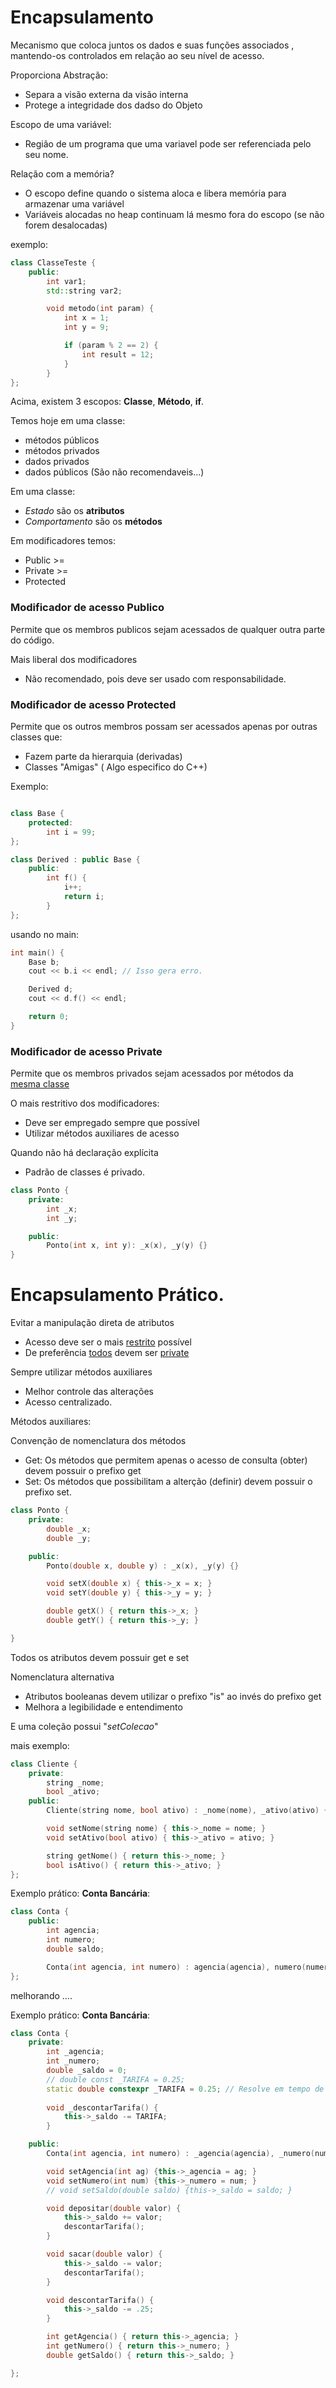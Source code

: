 # Encapsulamento 

Mecanismo que coloca juntos os dados e suas funções associados , mantendo-os controlados em relação ao seu nível de acesso.

Proporciona Abstração: 
* Separa a visão externa da visão interna
* Protege a integridade dos dadso do Objeto

Escopo de uma variável: 
* Região de um programa que uma variavel pode ser referenciada pelo seu nome.

Relação com a memória?
* O escopo define quando o sistema aloca e libera memória para armazenar uma variável
* Variáveis alocadas no heap continuam lá mesmo fora do escopo (se não forem desalocadas)

exemplo: 
```c++
class ClasseTeste {
    public:
        int var1;
        std::string var2;

        void metodo(int param) {
            int x = 1;
            int y = 9;

            if (param % 2 == 2) {
                int result = 12;
            }
        }
};
```

Acima, existem 3 escopos: **Classe**, **Método**, **if**.

Temos hoje em uma classe:
* métodos públicos
* métodos privados
* dados privados
* dados públicos (São não recomendaveis...)

Em uma classe: 
* *Estado* são os **atributos** 
* *Comportamento* são os **métodos**

Em modificadores temos: 
* Public >= 
* Private >=
* Protected

### Modificador de acesso **Publico**
Permite que os membros publicos sejam acessados de qualquer
outra parte do código.

Mais liberal dos modificadores
* Não recomendado, pois deve ser usado com responsabilidade.


### Modificador de acesso **Protected**
Permite que os outros membros possam ser acessados apenas por outras classes que:
* Fazem parte da hierarquia (derivadas)
* Classes "Amigas" ( Algo especifico do C++)

Exemplo: 
```c++

class Base {
    protected:
        int i = 99;
};

class Derived : public Base {
    public:
        int f() {
            i++;
            return i;
        }
};

```

usando no main:

```c++
int main() {
    Base b;
    cout << b.i << endl; // Isso gera erro.

    Derived d;
    cout << d.f() << endl;

    return 0;
}

```

### Modificador de acesso **Private**

Permite que os membros privados sejam acessados por métodos da <u>mesma classe</u>

O mais restritivo dos modificadores: 
* Deve ser empregado sempre que possível
* Utilizar métodos auxiliares de acesso

Quando não há declaração explícita 
* Padrão de classes é privado.

``` c++
class Ponto {
    private: 
        int _x;
        int _y;

    public: 
        Ponto(int x, int y): _x(x), _y(y) {}
}
```

# Encapsulamento Prático.

Evitar a manipulação direta de atributos
* Acesso deve ser o mais <u>restrito</u> possível
* De preferência <u>todos</u> devem ser <u>private</u>

Sempre utilizar métodos auxiliares
* Melhor controle das alterações 
* Acesso centralizado.


Métodos auxiliares: 

Convenção de nomenclatura dos métodos
* Get: Os métodos que permitem apenas o acesso de consulta (obter)
    devem possuir o prefixo get
* Set: Os métodos que possibilitam a alterção (definir)
    devem possuir o prefixo set.

```c++
class Ponto {
    private:
        double _x;
        double _y;

    public:
        Ponto(double x, double y) : _x(x), _y(y) {}

        void setX(double x) { this->_x = x; }
        void setY(double y) { this->_y = y; }

        double getX() { return this->_x; }
        double getY() { return this->_y; }

}
```

Todos os atributos devem possuir get e set

Nomenclatura alternativa
* Atributos booleanas devem utilizar o prefixo "is" ao invés
do prefixo get
* Melhora a legibilidade e entendimento

E uma coleção possui "*setColecao*"

mais exemplo: 

```c++
class Cliente {
    private: 
        string _nome;
        bool _ativo;
    public: 
        Cliente(string nome, bool ativo) : _nome(nome), _ativo(ativo) {}

        void setNome(string nome) { this->_nome = nome; }
        void setAtivo(bool ativo) { this->_ativo = ativo; }

        string getNome() { return this->_nome; }
        bool isAtivo() { return this->_ativo; }
};    
```

Exemplo prático: **Conta Bancária**:

```c++
class Conta {
    public: 
        int agencia;
        int numero;
        double saldo;

        Conta(int agencia, int numero) : agencia(agencia), numero(numero) {}
};
```

melhorando ....

Exemplo prático: **Conta Bancária**:
```c++
class Conta {
    private: 
        int _agencia;
        int _numero;
        double _saldo = 0;
        // double const _TARIFA = 0.25;
        static double constexpr _TARIFA = 0.25; // Resolve em tempo de compilação
        
        void _descontarTarifa() {
            this->_saldo -= TARIFA;
        }

    public:
        Conta(int agencia, int numero) : _agencia(agencia), _numero(numero) {}

        void setAgencia(int ag) {this->_agencia = ag; }
        void setNumero(int num) {this->_numero = num; }
        // void setSaldo(double saldo) {this->_saldo = saldo; }

        void depositar(double valor) {
            this->_saldo += valor;
            descontarTarifa();
        }

        void sacar(double valor) {
            this->_saldo -= valor;
            descontarTarifa();
        }

        void descontarTarifa() {
            this->_saldo -= .25;
        }

        int getAgencia() { return this->_agencia; }
        int getNumero() { return this->_numero; }
        double getSaldo() { return this->_saldo; }

};
```